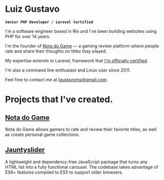 # Luiz Gustavo
**`Senior PHP Developer / Laravel Certified`**

I'm a software engineer based in Rio and I've been building websites using PHP for over 14 years.

I'm the founder of [Nota do Game](https://notadogame.com) — a gaming review platform where people rate and share their thoughts on titles they played.

My expertise extends to Laravel, framework that [I'm officially certified](https://exam.laravelcert.com/is/luiz-gustavo-martins-da-silva/certified-since/2019-03-20).

I'm also a command line enthusiast and Linux user since 2011.

Feel free to contact me at lgustavoms@gmail.com.

# Projects that I've created.

## [Nota do Game](https://notadogame.com)
Nota do Game allows gamers to rate and review their favorite titles, as well as create personal game collections.

## [Jauntyslider](https://jauntyslider.luizgustavomartins.com)
A lightweight and dependency-free JavaScript package that turns any HTML list into a fully functional carousel. The codebase takes advantage of ES6+ features compiled to ES5 to support older browsers.
